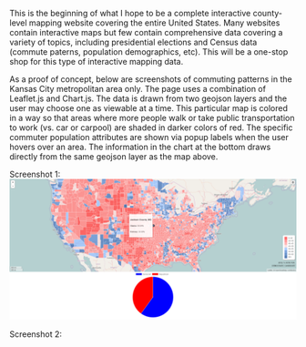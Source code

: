 This is the beginning of what I hope to be a complete interactive county-level mapping website covering the entire United States. Many websites contain interactive maps but few contain comprehensive data covering a variety of topics, including presidential elections and Census data (commute paterns, population demographics, etc).  This will be a one-stop shop for this type of interactive mapping data.

As a proof of concept, below are screenshots of commuting patterns in the Kansas City metropolitan area only.  The page uses a combination of Leaflet.js and Chart.js.  The data is drawn from two geojson layers and the user may choose one as viewable at a time. This particular map is colored in a way so that areas where more people walk or take public transportation to work (vs. car or carpool) are shaded in darker colors of red.  The specific commuter population attributes are shown via popup labels when the user hovers over an area.  The information in the chart at the bottom draws directly from the same geojson layer as the map above.

Screenshot 1:
![Alt text](https://github.com/ShawnUrbach/MappingProject/blob/master/Screenshot1.png?raw=true "Screenshot 1")

Screenshot 2:
